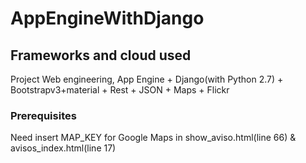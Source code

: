 # AppEngineWithDjango

## Frameworks and cloud used
Project Web engineering, App Engine + Django(with Python 2.7) + Bootstrapv3+material + Rest + JSON + Maps + Flickr

### Prerequisites
Need insert MAP_KEY for Google Maps in show_aviso.html(line 66) & avisos_index.html(line 17)

